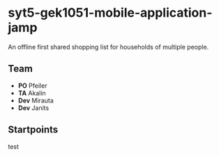 # syt5-gek1051-mobile-application-jamp
An offline first shared shopping list for households of multiple people.

## Team
- **PO** Pfeiler
- **TA** Akalin
- **Dev** Mirauta
- **Dev** Janits

## Startpoints

test